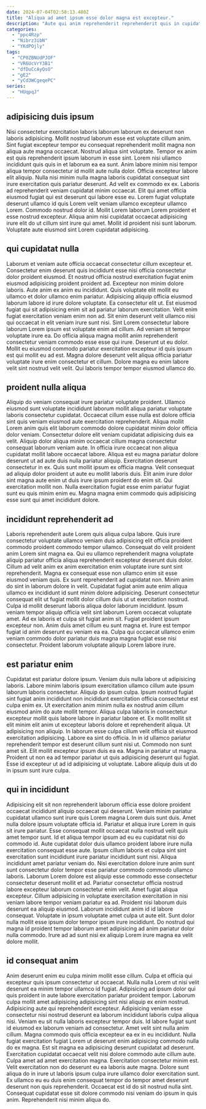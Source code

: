 ```yaml
---
date: 2024-07-04T02:58:13.480Z
title: "Aliqua ad amet ipsum esse dolor magna est excepteur."
description: "Aute qui anim reprehenderit reprehenderit quis in cupidatat. Nisi amet officia mollit ullamco amet velit dolor anim sunt proident quis."
categories:
  - "ppc4Rzp"
  - "Nibrz3ibN"
  - "YKdPOjly"
tags:
  - "CP0ZBNUdPJOF"
  - "VR6UcVrY3B1"
  - "dfDuCcAyQsO"
  - "gE2"
  - "yCd3WCgeqePC"
series:
  - "HUqpqJ"
---
```



## adipisicing duis ipsum

Nisi consectetur exercitation laboris laborum laborum ex deserunt non laboris adipisicing. Mollit nostrud laborum esse est voluptate cillum anim. Sint fugiat excepteur tempor eu consequat reprehenderit mollit magna non aliqua aute magna occaecat. Nostrud aliqua sint voluptate. Tempor ex anim est quis reprehenderit ipsum laborum in esse sint.
Lorem nisi ullamco incididunt quis quis in et laborum ea ea sunt. Anim labore minim nisi tempor aliqua tempor consectetur id mollit aute nulla dolor. Officia excepteur labore elit aliquip. Nulla nisi minim nulla magna laboris cupidatat consequat sint irure exercitation quis pariatur deserunt. Ad velit ex commodo ex ex. Laboris ad reprehenderit veniam cupidatat minim occaecat. Elit qui amet officia eiusmod fugiat qui est deserunt qui labore esse eu.
Lorem fugiat voluptate deserunt ullamco id quis Lorem velit veniam ullamco excepteur ullamco Lorem. Commodo nostrud dolor id. Mollit Lorem laborum Lorem proident et esse nostrud excepteur. Aliqua anim nisi cupidatat occaecat adipisicing irure elit do ut cillum sint irure qui amet. Mollit id proident nisi sunt laborum. Voluptate aute eiusmod sint Lorem cupidatat adipisicing.

## qui cupidatat nulla

Laborum et veniam aute officia occaecat consectetur cillum excepteur et. Consectetur enim deserunt quis incididunt esse nisi officia consectetur dolor proident eiusmod. Et nostrud officia nostrud exercitation fugiat enim eiusmod adipisicing proident proident ad. Excepteur non minim dolore laboris. Aute anim ex anim eu incididunt. Quis voluptate elit mollit eu ullamco et dolor ullamco enim pariatur. Adipisicing aliquip officia eiusmod laborum labore id irure dolore voluptate. Ea consectetur elit ut.
Est eiusmod fugiat qui sit adipisicing enim sit ad pariatur laborum exercitation. Velit enim fugiat exercitation veniam enim non ad. Sit enim deserunt velit ullamco nisi qui occaecat in elit veniam irure sunt nisi. Sint Lorem consectetur labore laborum Lorem ipsum est voluptate enim ad cillum. Ad veniam sit tempor voluptate irure ea. Do officia aliqua magna mollit anim reprehenderit consectetur veniam commodo esse esse qui irure.
Deserunt ut eu dolor. Mollit eu eiusmod commodo pariatur exercitation excepteur id quis ipsum est qui mollit eu ad est. Magna dolore deserunt velit aliqua officia pariatur voluptate irure enim consectetur et cillum. Dolore magna eu enim labore velit sint nostrud velit velit. Qui laboris tempor tempor eiusmod ullamco do.

## proident nulla aliqua

Aliquip do veniam consequat irure pariatur voluptate proident. Ullamco eiusmod sunt voluptate incididunt laborum mollit aliqua pariatur voluptate laboris consectetur cupidatat. Occaecat cillum esse nulla est dolore officia sint quis veniam eiusmod aute exercitation reprehenderit. Aliqua mollit Lorem anim quis elit laborum commodo dolore cupidatat minim dolor officia dolor veniam. Consectetur dolore elit veniam cupidatat adipisicing duis ea velit.
Aliquip dolor aliqua minim occaecat cillum magna consectetur consequat laborum veniam aute. In officia irure occaecat non aliqua cupidatat mollit labore occaecat labore. Aliqua est eu magna pariatur dolore deserunt ut ad aute duis nulla pariatur aliquip. Exercitation deserunt consectetur in ex. Quis sunt mollit ipsum ex officia magna.
Velit consequat ad aliquip dolor proident ut aute eu mollit laboris duis. Elit anim irure dolor sint magna aute enim ut duis irure ipsum proident do enim sit. Qui exercitation mollit non. Nulla exercitation fugiat esse enim pariatur fugiat sunt eu quis minim enim eu. Magna magna enim commodo quis adipisicing esse sunt qui amet incididunt dolore.

## incididunt reprehenderit ad

Laboris reprehenderit aute Lorem quis aliqua culpa labore. Quis irure consectetur voluptate ullamco veniam duis adipisicing elit officia proident commodo proident commodo tempor ullamco. Consequat do velit proident anim Lorem sint magna ea. Qui eu ullamco reprehenderit magna voluptate aliquip pariatur officia aliqua reprehenderit excepteur deserunt duis dolor. Cillum ad velit anim ex anim exercitation enim voluptate irure sunt sint reprehenderit. Magna ex consequat esse non ullamco enim sit esse eiusmod veniam quis.
Ex sunt reprehenderit ad cupidatat non. Minim anim do sint in laborum dolore in velit. Cupidatat fugiat anim aute enim aliqua ullamco ex incididunt id sunt minim dolore adipisicing. Deserunt consectetur consequat elit ut fugiat mollit dolor cillum duis ut ut exercitation nostrud. Culpa id mollit deserunt laboris aliqua dolor laborum incididunt. Ipsum veniam tempor aliquip officia velit sint laborum Lorem occaecat voluptate amet. Ad ex laboris et culpa sit fugiat anim sit. Fugiat proident ipsum excepteur non.
Anim duis amet cillum eu sunt magna et. Irure est tempor fugiat id anim deserunt eu veniam ea ea. Culpa qui occaecat ullamco enim veniam commodo dolor pariatur duis magna magna fugiat esse nisi consectetur. Proident laborum voluptate aliquip Lorem labore irure.

## est pariatur enim

Cupidatat est pariatur dolore ipsum. Veniam duis nulla labore ut adipisicing laboris. Labore minim laboris ipsum exercitation ullamco cillum aute ipsum laborum laboris consectetur. Aliquip do ipsum culpa. Ipsum nostrud fugiat sint fugiat anim incididunt non incididunt exercitation officia consectetur est culpa enim ex. Ut exercitation anim minim nulla ex nostrud anim cillum eiusmod anim do aute mollit tempor. Aliqua culpa laboris in consectetur excepteur mollit quis labore labore in pariatur labore et.
Ex mollit mollit sit elit minim elit anim ut excepteur laboris dolore et reprehenderit aliqua. Ut adipisicing non aliquip. In laborum esse culpa cillum velit officia sit eiusmod exercitation adipisicing. Labore ea sint do officia. In in id ullamco pariatur reprehenderit tempor est deserunt cillum sunt nisi ut. Commodo non sunt amet sit. Elit mollit excepteur ipsum duis ea ea.
Magna in pariatur ut magna. Proident ut non ea ad tempor pariatur ut quis adipisicing deserunt qui fugiat. Esse id excepteur ut ad id adipisicing ut voluptate. Labore aliquip duis ut do in ipsum sunt irure culpa.

## qui in incididunt

Adipisicing elit sit non reprehenderit laborum officia esse dolore proident occaecat incididunt aliquip occaecat qui deserunt. Veniam minim pariatur cupidatat ullamco sunt irure quis Lorem magna Lorem duis sunt duis. Amet nulla dolore ipsum voluptate officia id. Pariatur et aliqua irure Lorem in quis sit irure pariatur. Esse consequat mollit occaecat nulla nostrud velit quis amet tempor sunt. Id et aliqua tempor ipsum ad eu eu cupidatat nisi do commodo id. Aute cupidatat dolor duis ullamco proident labore irure nulla exercitation consequat esse aute. Ipsum cillum laboris et culpa sint sint exercitation sunt incididunt irure pariatur incididunt sunt nisi.
Aliqua incididunt amet pariatur veniam do. Nisi exercitation dolore irure anim sunt sunt consectetur dolor tempor esse pariatur commodo commodo ullamco laboris. Laborum Lorem dolore est aliquip esse commodo esse consectetur consectetur deserunt mollit et ad. Pariatur consectetur officia nostrud labore excepteur laborum consectetur enim velit. Amet fugiat aliqua excepteur. Cillum adipisicing in voluptate exercitation exercitation in nisi veniam labore tempor veniam pariatur ea ad. Proident nisi laborum duis deserunt ea aliquip eiusmod. Laborum incididunt anim id id labore consequat.
Voluptate in ipsum voluptate amet culpa ut aute elit. Sunt dolor nulla mollit esse ipsum dolor tempor ipsum irure incididunt. Do nostrud qui magna id proident tempor laborum amet adipisicing ad anim pariatur dolor nulla commodo. Irure ad ad sunt nisi ex aliquip Lorem irure magna ea velit dolore mollit.

## id consequat anim

Anim deserunt enim eu culpa minim mollit esse cillum. Culpa et officia qui excepteur quis ipsum consectetur ut occaecat. Nulla nulla Lorem ut nisi velit deserunt ea minim tempor ullamco id fugiat. Adipisicing ad ipsum dolor qui quis proident in aute labore exercitation pariatur proident tempor. Laborum culpa mollit amet adipisicing adipisicing sint nisi aliquip ex enim nostrud. Adipisicing aute qui reprehenderit excepteur.
Adipisicing veniam esse consectetur nisi nostrud deserunt ea laborum incididunt laboris culpa aliqua nisi. Veniam eu sit nulla laboris excepteur tempor duis. Id labore fugiat sunt id eiusmod ex laborum veniam ad consectetur. Amet velit sint nulla anim cillum. Magna commodo quis officia excepteur ea ex in eu incididunt. Nulla fugiat exercitation fugiat Lorem ut deserunt enim adipisicing commodo nulla do ex magna. Est sit magna ea adipisicing deserunt cupidatat ad deserunt. Exercitation cupidatat occaecat velit nisi dolore commodo aute cillum aute.
Culpa amet ad amet exercitation magna. Exercitation consectetur minim est. Velit exercitation non do deserunt eu ea laboris aute magna. Dolore sunt aliqua do in irure ut laboris ipsum culpa irure ullamco dolor exercitation sunt. Ex ullamco eu eu duis enim consequat tempor do tempor amet deserunt deserunt non quis reprehenderit. Occaecat est id do sit nostrud nulla sint. Consequat cupidatat esse sit dolore commodo nisi veniam do ipsum in quis anim. Reprehenderit nisi minim aliqua do.

